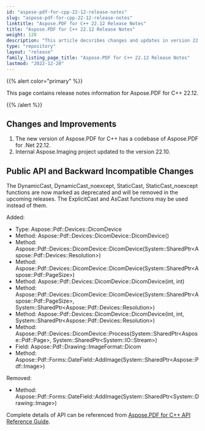 ```yaml
---
id: "aspose-pdf-for-cpp-22-12-release-notes"
slug: "aspose-pdf-for-cpp-22-12-release-notes"
linktitle: "Aspose.PDF for C++ 22.12 Release Notes"
title: "Aspose.PDF for C++ 22.12 Release Notes"
weight: 120
description: "This article decsribes changes and updates in version 22.12 of Aspose.PDF for C++ library"
type: "repository"
layout: "release"
family_listing_page_title: "Aspose.PDF for C++ 22.12 Release Notes"
lastmod: "2022-12-20"
---
```


{{% alert color="primary" %}}

This page contains release notes information for Aspose.PDF for C++ 22.12.

{{% /alert %}}

## Changes and Improvements

1. The new version of Aspose.PDF for C++ has a codebase of Aspose.PDF for .Net 22.12.
1. Internal Aspose.Imaging project updated to the version 22.10.

## Public API and Backward Incompatible Changes

The DynamicCast, DynamicCast_noexcept, StaticCast, StaticCast_noexcept functions are now marked as deprecated and will be removed in the upcoming releases. The ExplicitCast and AsCast functions may be used instead of them.

Added:

* Type: Aspose::Pdf::Devices::DicomDevice
* Method: Aspose::Pdf::Devices::DicomDevice::DicomDevice()
* Method: Aspose::Pdf::Devices::DicomDevice::DicomDevice(System::SharedPtr\<Aspose::Pdf::Devices::Resolution\>)
* Method: Aspose::Pdf::Devices::DicomDevice::DicomDevice(System::SharedPtr\<Aspose::Pdf::PageSize\>)
* Method: Aspose::Pdf::Devices::DicomDevice::DicomDevice(int, int)
* Method: Aspose::Pdf::Devices::DicomDevice::DicomDevice(System::SharedPtr\<Aspose::Pdf::PageSize\>, System::SharedPtr\<Aspose::Pdf::Devices::Resolution\>)
* Method: Aspose::Pdf::Devices::DicomDevice::DicomDevice(int, int, System::SharedPtr\<Aspose::Pdf::Devices::Resolution\>)
* Method: Aspose::Pdf::Devices::DicomDevice::Process(System::SharedPtr\<Aspose::Pdf::Page\>, System::SharedPtr\<System::IO::Stream\>)
* Field: Aspose::Pdf::Drawing::ImageFormat::Dicom
* Method: Aspose::Pdf::Forms::DateField::AddImage(System::SharedPtr\<Aspose::Pdf::Image\>)

Removed:

* Method: Aspose::Pdf::Forms::DateField::AddImage(System::SharedPtr\<System::Drawing::Image\>)

Complete details of API can be referenced from [Aspose.PDF for C++ API Reference Guide](https://reference.aspose.com/pdf/cpp).
